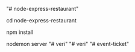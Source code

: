 "# node-express-restaurant" 


cd node-express-restaurant


npm install

nodemon server
"# veri" 
"# veri" 
"# event-ticket" 
